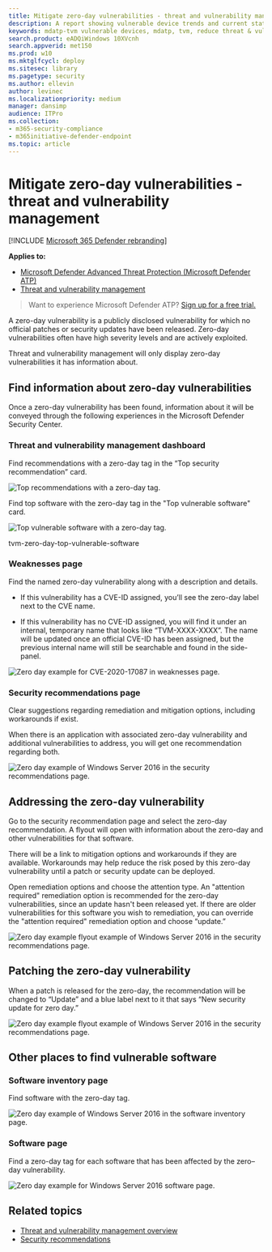 ```yaml
---
title: Mitigate zero-day vulnerabilities - threat and vulnerability management
description: A report showing vulnerable device trends and current statistics. The goal is for you to understand the breath and scope of your device exposure.
keywords: mdatp-tvm vulnerable devices, mdatp, tvm, reduce threat & vulnerability exposure, reduce threat and vulnerability, monitor security configuration
search.product: eADQiWindows 10XVcnh
search.appverid: met150
ms.prod: w10
ms.mktglfcycl: deploy
ms.sitesec: library
ms.pagetype: security
ms.author: ellevin
author: levinec
ms.localizationpriority: medium
manager: dansimp
audience: ITPro
ms.collection: 
- m365-security-compliance 
- m365initiative-defender-endpoint 
ms.topic: article
---
```


# Mitigate zero-day vulnerabilities - threat and vulnerability management

[!INCLUDE [Microsoft 365 Defender rebranding](../../includes/microsoft-defender.md)]

**Applies to:**

- [Microsoft Defender Advanced Threat Protection (Microsoft Defender ATP)](https://go.microsoft.com/fwlink/p/?linkid=2146631)
- [Threat and vulnerability management](next-gen-threat-and-vuln-mgt.md)

>Want to experience Microsoft Defender ATP? [Sign up for a free trial.](https://www.microsoft.com/microsoft-365/windows/microsoft-defender-atp?ocid=docs-wdatp-portaloverview-abovefoldlink)

A zero-day vulnerability is a publicly disclosed vulnerability for which no official patches or security updates have been released. Zero-day vulnerabilities often have high severity levels and are actively exploited.

Threat and vulnerability management will only display zero-day vulnerabilities it has information about.

## Find information about zero-day vulnerabilities

Once a zero-day vulnerability has been found, information about it will be conveyed through the following experiences in the Microsoft Defender Security Center.

### Threat and vulnerability management dashboard

Find recommendations with a zero-day tag in the “Top security recommendation” card.

![Top recommendations with a zero-day tag.](images/tvm-zero-day-dashboard.png)

Find top software with the zero-day tag in the "Top vulnerable software" card.

![Top vulnerable software with a zero-day tag.](images/tvm-zero-day-top-vulnerable-software.png)

tvm-zero-day-top-vulnerable-software

### Weaknesses page

Find the named zero-day vulnerability along with a description and details.

- If this vulnerability has a CVE-ID assigned, you’ll see the zero-day label next to the CVE name.

- If this vulnerability has no CVE-ID assigned, you will find it under an internal, temporary name that looks like “TVM-XXXX-XXXX”. The name will be updated once an official CVE-ID has been assigned, but the previous internal name will still be searchable and found in the side-panel.

![Zero day example for CVE-2020-17087 in weaknesses page.](images/tvm-zero-day-weakness-name.png)

### Security recommendations page

Clear suggestions regarding remediation and mitigation options, including workarounds if exist.

When there is an application with associated zero-day vulnerability and additional vulnerabilities to address, you will get one recommendation regarding both.

![Zero day example of Windows Server 2016 in the security recommendations page.](images/tvm-zero-day-security-recommendation.png)

## Addressing the zero-day vulnerability

Go to the security recommendation page and select the zero-day recommendation. A flyout will open with information about the zero-day and other vulnerabilities for that software.

There will be a link to mitigation options and workarounds if they are available. Workarounds may help reduce the risk posed by this zero-day vulnerability until a patch or security update can be deployed.

Open remediation options and choose the attention type. An "attention required" remediation option is recommended for the zero-day vulnerabilities, since an update hasn't been released yet. If there are older vulnerabilities for this software you wish to remediation, you can override the "attention required" remediation option and choose “update.”

![Zero day example flyout example of Windows Server 2016 in the security recommendations page.](images/tvm-zero-day-software-flyout-400.png)

## Patching the zero-day vulnerability

When a patch is released for the zero-day, the recommendation will be changed to “Update” and a blue label next to it that says “New security update for zero day.”

![Zero day example flyout example of Windows Server 2016 in the security recommendations page.](images/tvm-zero-day-patch.jpg)

## Other places to find vulnerable software

### Software inventory page

Find software with the zero-day tag.

![Zero day example of Windows Server 2016 in the software inventory page.](images/tvm-zero-day-software-inventory.png)

### Software page

Find a zero-day tag for each software that has been affected by the zero–day vulnerability.

![Zero day example for Windows Server 2016 software page.](images/tvm-zero-day-software-page.png)

## Related topics

- [Threat and vulnerability management overview](next-gen-threat-and-vuln-mgt.md)
- [Security recommendations](tvm-security-recommendation.md)
